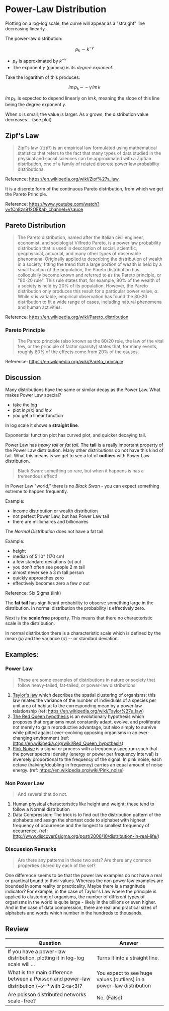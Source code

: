 # Power-Law Distribution
Plotting on a log-log scale, the curve will appear as a "straight" line decreasing linearly.

The power-law distribution:

$$p_k \sim k^{-\gamma }$$

- $p_k$ is approximated by $k^{-\gamma }$
- The exponent $\gamma$ (gamma) is its *degree exponent*.

Take the logarithm of this produces:

$$lm\,p_k \,\sim\, -\gamma\,lm\,k$$

$lm\,p_k\,$ is expected to depend linearly on $lm\,k$, meaning the slope of this line being the degree exponent $\gamma$.

When *x* is small, the value is larger. As *x* grows, the distribution value decreases... (see plot)

## Zipf's Law
> Zipf's law (/ˈzɪf/) is an empirical law formulated using mathematical statistics that refers to the fact that many types of data studied in the physical and social sciences can be approximated with a Zipfian distribution, one of a family of related discrete power law probability distributions.

Reference: https://en.wikipedia.org/wiki/Zipf%27s_law

It is a discrete form of the continuous Pareto distribution, from which we get the Pareto Principle.

Reference: https://www.youtube.com/watch?v=fCn8zs912OE&ab_channel=Vsauce

## Pareto Distribution
> The Pareto distribution, named after the Italian civil engineer, economist, and sociologist Vilfredo Pareto, is a power law probability distribution that is used in description of social, scientific, geophysical, actuarial, and many other types of observable phenomena. Originally applied to describing the distribution of wealth in a society, fitting the trend that a large portion of wealth is held by a small fraction of the population, the Pareto distribution has colloquially become known and referred to as the Pareto principle, or "80-20 rule". This rule states that, for example, 80% of the wealth of a society is held by 20% of its population. However, the Pareto distribution only produces this result for a particular power value,
 $\alpha$. While $\alpha$  is variable, empirical observation has found the 80-20 distribution to fit a wide range of cases, including natural phenomena and human activities.

Reference: https://en.wikipedia.org/wiki/Pareto_distribution

### Pareto Principle
> The Pareto principle (also known as the 80/20 rule, the law of the vital few, or the principle of factor sparsity) states that, for many events, roughly 80% of the effects come from 20% of the causes.

Reference: https://en.wikipedia.org/wiki/Pareto_principle


## Discussion
Many distributions have the same or similar decay as the Power Law. What makes Power Law special?

- take the log
- plot $ln \, p(x)$ and $ln \, x$
- you get a linear function

In log scale it shows a **straight line**.

Exponential function plot has curved plot, and quicker decaying tail.

Power Law has *heavy tail* or *fat tail*. The **tail** is a really important property of the Power Law distribution. Many other distributions do not have this kind of tail. What this means is we get to see a lot of **outliers** with Power Law distribution.

> Black Swan: something so rare, but when it happens is has a tremendous effect!

In Power Law "world," there is no *Black Swan* - you can expect something extreme to happen frequently.

Example:
- income distribution or wealth distribution
- not perfect Power Law, but has Power Law tail
- there are millionaires and billionaires

The *Normal Distribution* does not have a fat tail.

Example:
- height
- median of 5'10" (170 cm)
- a few standard deviations ($\sigma$) out
- you don't often see people 2 m tall
- almost never see a 3 m tall person
- quickly approaches zero
- effectively becomes zero a few $\sigma$ out

Reference: Six Sigma (link)

The **fat tail** has significant probability to observe something large in the distribution. In normal distribution the probability is effectively zero.

Next is the **scale free** property. This means that there no characteristic scale in the distribution.

In normal distribution there is a characteristic scale which is defined by the mean ($\mu$) and the variance ($\sigma$) -- or standard deviation.

## Examples:

### Power Law
> These are some examples of distributions in nature or society that follow heavy-tailed, fat-tailed, or power-law distributions

1. <u>Taylor's law</u> which describes the spatial clustering of organisms; this law relates the variance of the number of individuals of a species per unit area of habitat to the corresponding mean by a power law relationship (ref: https://en.wikipedia.org/wiki/Taylor%27s_law)
2. <u>The Red Queen hypothesis</u> is an evolutionary hypothesis which proposes that organisms must constantly adapt, evolve, and proliferate not merely to gain reproductive advantage, but also simply to survive while pitted against ever-evolving opposing organisms in an ever-changing environment (ref: https://en.wikipedia.org/wiki/Red_Queen_hypothesis)
3. <u>Pink Noise</u> is a signal or process with a frequency spectrum such that the power spectral density (energy or power per frequency interval) is inversely proportional to the frequency of the signal. In pink noise, each octave (halving/doubling in frequency) carries an equal amount of noise energy. (ref: https://en.wikipedia.org/wiki/Pink_noise)

### Non Power Law
> And several that do not.

1. Human physical characteristics like height and weight; these tend to follow a Normal distribution
2. Data Compression: The trick is to find out the distribution pattern of the alphabets and assign the shortest code to alphabet with highest frequency of occurrence and the longest to smallest frequency of occurrence. (ref: http://www.discover6sigma.org/post/2006/10/distribution-in-real-life/)

### Discussion Remarks
> Are there any patterns in these two sets? Are there any common properties shared by each of the set?  

One difference seems to be that the power law examples do not have a real or practical bound to their values. Whereas the non power law examples are bounded in some reality or practicality. Maybe there is a magnitude indicator? For example, in the case of Taylor's Law where the principle is applied to clustering of organisms, the number of different types of organisms in the world is quite large - likely in the billions or even higher. And in the case of data compression, there are real and practical sizes of alphabets and words which number in the hundreds to thousands.

## Review
| Question | Answer |
| --- | --- |
| If you have a power-law distribution, plotting it in log-log scale will ...   | Turns it into a straight line.   |
| What is the main difference between a Poisson and power-law distribution (~$x^{-a}$ with 2<a<3)?   | You expect to see huge values (outliers) in a power-law distribution  |
| Are poisson distributed networks scale-free?  | No. (False)  |
